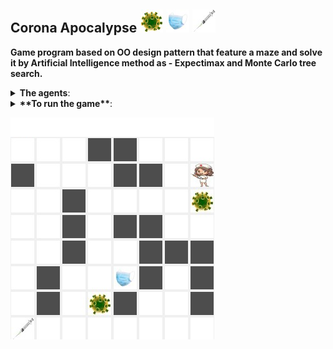 ## Corona Apocalypse ![](images/corona.png) ![](images/mask.png) ![](images/syringe.png)


**Game program based on OO design pattern that feature a maze and
solve it by Artificial Intelligence method as - Expectimax and Monte Carlo tree search.**

<details>
<summary><b> The agents</b>: </summary>

* Expectimax
* Monte Carlo tree search
</details>

<details>
<summary><b>**To run the game**</b>: </summary>
The program get tree arguments, and the fourth argument is optional.

* The board size, can be 4/8/12/16.
* The number of corona viruses. Boards in size 4/8 can have at most 2 corona viruses, and boards in size 12/16 can have at most 3 corona viruses.
* The palyer. It can be one of the agents: Expectimax and MonteCarlo, or Interactive, which means you can play the game using the kyboard ('s'-down, 'w'-up, 'a'-left, 'd'-right).
* Optional: you can use simpleDisplay mode. In that case the game wont use the GUI, and the program will print the board state according to the following signs:
 - '-' empty box
 - '*' a wall
 - '0' The player
 - '1/2/3' corona viruses
 - 'm' mask
 - 't' the target (vaccine)
</details>

![](images/board_8.png)